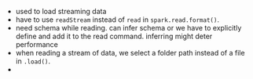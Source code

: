 
- used to load streaming data
- have to use `readStream` instead of `read` in `spark.read.format()`.
- need schema while reading. can infer schema or we have to explicitly define and add it to the read command. inferring might deter performance
- when reading a stream of data, we select a folder path instead of a file in `.load()`.
- 